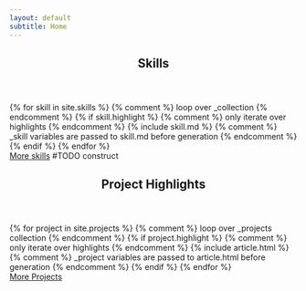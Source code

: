 ```yaml
---
layout: default
subtitle: Home
---
```

<!-- Skills -->
<section>
	<header class="major">
		<h2>Skills</h2>
	</header>
	<!-- Selection of highlighted skills. _skills collection is looped over. If a skill is marked to be included, a skill_include is called with scope of .skill variables(passed from the skill). --> 
	<div class="features">
		<!-- TODO update blubs-->
		{% for skill in site.skills %} 	{% comment %}
										loop over _collection
										{% endcomment %}
			{% if skill.highlight %}  		{% comment %}
											only iterate over highlights
											{% endcomment %}
		{% include skill.md %}			{% comment %}
										_skill variables are passed to skill.md before generation
										{% endcomment %}
			{% endif %}
		{% endfor %}
	</div>
	<div>
		<article>
			<a href="#" class="button">More skills</a>  #TODO construct
		</article>
	</div>
</section>
<!-- Projects -->
<section>
	<header class="major">
		<h2>Project Highlights</h2>
	</header>
	<!-- Selection of highlighted projects. _projects collection is looped over. If a project is marked to be included, an article _include is called with scope of .project variables(passed from the project). --> 
	<div class="posts">
		<!-- TODO update blubs-->
		{% for project in site.projects %} 	{% comment %}
											loop over _projects collection 
	 										{% endcomment %}
			{% if project.highlight %}  		{% comment %}
												only iterate over highlights 
	 											{% endcomment %}
				{% include article.html %}			{% comment %}
													_project variables are passed to article.html before generation
													{% endcomment %}
			{% endif %}
		{% endfor %}
	</div>
	<div>
		<article>
			<a href="#" class="button">More Projects</a>
		</article>
	</div>
</section>
